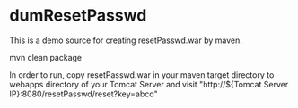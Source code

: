 # dumResetPasswd
This is a demo source for creating resetPasswd.war by maven.

mvn clean package

In order to run, copy resetPasswd.war in your maven target directory to webapps directory of your Tomcat Server 
and visit "http://${Tomcat Server IP}:8080/resetPasswd/reset?key=abcd" 
